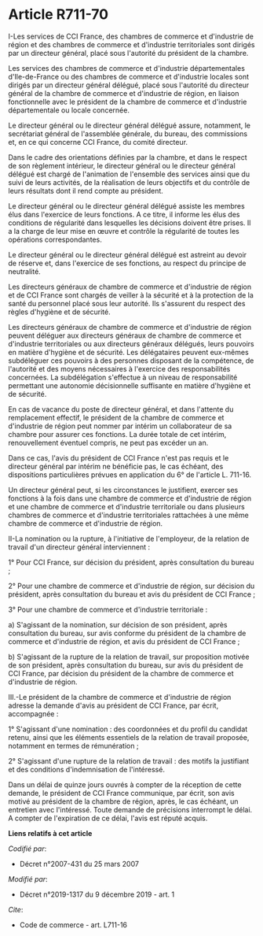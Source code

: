# Article R711-70

I-Les services de CCI France, des chambres de commerce et d'industrie de région et des chambres de commerce et d'industrie
territoriales sont dirigés par un directeur général, placé sous l'autorité du président de la chambre. 

Les services des chambres de commerce et d'industrie départementales d'Ile-de-France ou des chambres de commerce et
d'industrie locales sont dirigés par un directeur général délégué, placé sous l'autorité du directeur général de la chambre
de commerce et d'industrie de région, en liaison fonctionnelle avec le président de la chambre de commerce et d'industrie
départementale ou locale concernée. 

Le directeur général ou le directeur général délégué assure, notamment, le secrétariat général de l'assemblée générale, du
bureau, des commissions et, en ce qui concerne CCI France, du comité directeur. 

Dans le cadre des orientations définies par la chambre, et dans le respect de son règlement intérieur, le directeur général
ou le directeur général délégué est chargé de l'animation de l'ensemble des services ainsi que du suivi de leurs activités,
de la réalisation de leurs objectifs et du contrôle de leurs résultats dont il rend compte au président. 

Le directeur général ou le directeur général délégué assiste les membres élus dans l'exercice de leurs fonctions. A ce titre,
il informe les élus des conditions de régularité dans lesquelles les décisions doivent être prises. Il a la charge de leur
mise en œuvre et contrôle la régularité de toutes les opérations correspondantes. 

Le directeur général ou le directeur général délégué est astreint au devoir de réserve et, dans l'exercice de ses fonctions,
au respect du principe de neutralité. 

Les directeurs généraux de chambre de commerce et d'industrie de région et de CCI France sont chargés de veiller à la
sécurité et à la protection de la santé du personnel placé sous leur autorité. Ils s'assurent du respect des règles d'hygiène
et de sécurité. 

Les directeurs généraux de chambre de commerce et d'industrie de région peuvent déléguer aux directeurs généraux de chambre
de commerce et d'industrie territoriales ou aux directeurs généraux délégués, leurs pouvoirs en matière d'hygiène et de
sécurité. Les délégataires peuvent eux-mêmes subdéléguer ces pouvoirs à des personnes disposant de la compétence, de
l'autorité et des moyens nécessaires à l'exercice des responsabilités concernées. La subdélégation s'effectue à un niveau de
responsabilité permettant une autonomie décisionnelle suffisante en matière d'hygiène et de sécurité. 

En cas de vacance du poste de directeur général, et dans l'attente du remplacement effectif, le président de la chambre de
commerce et d'industrie de région peut nommer par intérim un collaborateur de sa chambre pour assurer ces fonctions. La durée
totale de cet intérim, renouvellement éventuel compris, ne peut pas excéder un an. 

Dans ce cas, l'avis du président de CCI France n'est pas requis et le directeur général par intérim ne bénéficie pas, le cas
échéant, des dispositions particulières prévues en application du 6° de l'article L. 711-16. 

Un directeur général peut, si les circonstances le justifient, exercer ses fonctions à la fois dans une chambre de commerce
et d'industrie de région et une chambre de commerce et d'industrie territoriale ou dans plusieurs chambres de commerce et
d'industrie territoriales rattachées à une même chambre de commerce et d'industrie de région. 

II-La nomination ou la rupture, à l'initiative de l'employeur, de la relation de travail d'un directeur général
interviennent : 

1° Pour CCI France, sur décision du président, après consultation du bureau ; 

2° Pour une chambre de commerce et d'industrie de région, sur décision du président, après consultation du bureau et avis du
président de CCI France ; 

3° Pour une chambre de commerce et d'industrie territoriale : 

a) S'agissant de la nomination, sur décision de son président, après consultation du bureau, sur avis conforme du président
de la chambre de commerce et d'industrie de région, et avis du président de CCI France ; 

b) S'agissant de la rupture de la relation de travail, sur proposition motivée de son président, après consultation du
bureau, sur avis du président de CCI France, par décision du président de la chambre de commerce et d'industrie de région. 

III.-Le président de la chambre de commerce et d'industrie de région adresse la demande d'avis au président de CCI France,
par écrit, accompagnée : 

1° S'agissant d'une nomination : des coordonnées et du profil du candidat retenu, ainsi que les éléments essentiels de la
relation de travail proposée, notamment en termes de rémunération ; 

2° S'agissant d'une rupture de la relation de travail : des motifs la justifiant et des conditions d'indemnisation de
l'intéressé. 

Dans un délai de quinze jours ouvrés à compter de la réception de cette demande, le président de CCI France communique, par
écrit, son avis motivé au président de la chambre de région, après, le cas échéant, un entretien avec l'intéressé. Toute
demande de précisions interrompt le délai. A compter de l'expiration de ce délai, l'avis est réputé acquis.

**Liens relatifs à cet article**

_Codifié par_:

  - Décret n°2007-431 du 25 mars 2007

_Modifié par_:

  - Décret n°2019-1317 du 9 décembre 2019 - art. 1

_Cite_:

  - Code de commerce - art. L711-16
